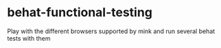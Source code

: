 behat-functional-testing
========================

Play with the different browsers supported by mink and run several behat tests with them
